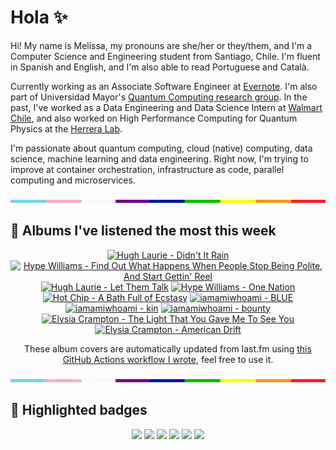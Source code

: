 # Hola ✨
Hi! My name is Melissa, my pronouns are she/her or they/them, and I'm a Computer Science and Engineering student from Santiago, Chile. I'm fluent in Spanish and English, and I'm also able to read Portuguese and Català.

Currently working as an Associate Software Engineer at [Evernote](https://evernote.com/). I'm also part of Universidad Mayor's [Quantum Computing research group](https://www.diariomayor.cl/ciencia-um/docentes-y-estudiantes-crean-el-primer-grupo-de-computacion-cuantica-u-mayor.html). In the past, I've worked as a Data Engineering and Data Science Intern at [Walmart Chile](https://github.com/walmartdigital/), and also worked on High Performance Computing for Quantum Physics at the [Herrera Lab](http://fherreralab.com/).

I'm passionate about quantum computing, cloud (native) computing, data science, machine learning and data engineering. Right now, I'm trying to improve at container orchestration, infrastructure as code, parallel computing and microservices.

<img src="hr.png" width="100%" height="5px">

## 🎵 Albums I've listened the most this week
<!-- lastfm -->
<p align="center"><a href="https://www.last.fm/music/Hugh+Laurie/Didn%27t+It+Rain"><img src="https://lastfm.freetls.fastly.net/i/u/64s/53e1c03031fe4553995728b1e3d26d93.jpg" title="Hugh Laurie - Didn't It Rain"></a> <a href="https://www.last.fm/music/Hype+Williams/Find+Out+What+Happens+When+People+Stop+Being+Polite,+And+Start+Gettin%27+Reel"><img src="https://lastfm.freetls.fastly.net/i/u/64s/54636b4ad18b408fc0e83248c112ded3.png" title="Hype Williams - Find Out What Happens When People Stop Being Polite, And Start Gettin' Reel"></a> <a href="https://www.last.fm/music/Hugh+Laurie/Let+Them+Talk"><img src="https://lastfm.freetls.fastly.net/i/u/64s/cdc2574573f148dd901edf316b18221d.png" title="Hugh Laurie - Let Them Talk"></a> <a href="https://www.last.fm/music/Hype+Williams/One+Nation"><img src="https://lastfm.freetls.fastly.net/i/u/64s/a0c76880a0b24ec1bccbae83d52d66cc.png" title="Hype Williams - One Nation"></a> <a href="https://www.last.fm/music/Hot+Chip/A+Bath+Full+of+Ecstasy"><img src="https://lastfm.freetls.fastly.net/i/u/64s/85e41eaa5698a41f152071b47c7cd0a8.jpg" title="Hot Chip - A Bath Full of Ecstasy"></a> <a href="https://www.last.fm/music/iamamiwhoami/BLUE"><img src="https://lastfm.freetls.fastly.net/i/u/64s/1612e2c9d0d53952de9495d5b9f25b20.jpg" title="iamamiwhoami - BLUE"></a> <a href="https://www.last.fm/music/iamamiwhoami/kin"><img src="https://lastfm.freetls.fastly.net/i/u/64s/6f88500297974a548bae6f9855cbcef1.jpg" title="iamamiwhoami - kin"></a> <a href="https://www.last.fm/music/iamamiwhoami/bounty"><img src="https://lastfm.freetls.fastly.net/i/u/64s/38be7785d622440c91a696eb62654c26.png" title="iamamiwhoami - bounty"></a> <a href="https://www.last.fm/music/Elysia+Crampton/The+Light+That+You+Gave+Me+To+See+You"><img src="https://lastfm.freetls.fastly.net/i/u/64s/d02a07a8f4a0dae1228adb3674cc67c4.jpg" title="Elysia Crampton - The Light That You Gave Me To See You"></a> <a href="https://www.last.fm/music/Elysia+Crampton/American+Drift"><img src="https://lastfm.freetls.fastly.net/i/u/64s/912ce37b99beb0e56ff44fe0a5e09ef7.jpg" title="Elysia Crampton - American Drift"></a> </p>

<p align="center">These album covers are automatically updated from last.fm using <a href="https://github.com/marketplace/actions/lastfm-to-markdown">this GitHub Actions workflow I wrote</a>, feel free to use it.</p>

<img src="hr.png" width="100%" height="5px">

## 🏅 Highlighted badges
<p align="center" style="vertical-align:middle;">
  <a href="https://www.credly.com/badges/c8caff74-4c34-4211-affe-8bd7692771c8"><img src="https://images.credly.com/size/100x100/images/cf9b772d-7cf9-4c11-9aa7-46ab006f0ce6/IBM_Quantum_Challenge_2021_Achievement_V2.png"></a>
  <a href="https://www.credly.com/badges/52a4021b-34e6-413d-a4bd-cc29d3a686f6"><img src="https://images.credly.com/size/100x100/images/28944969-813a-43b9-944f-7910111ce764/Professional_Certificate_-_Data_Science.png"></a>
  <a href="https://www.credly.com/badges/cfeca386-7b9d-487f-8e2b-b3cfa069c734"><img src="https://images.credly.com/size/100x100/images/ac4daa48-1924-4dc5-80cf-ede5a08bac51/Data_Science_Foundations_Specialization.png"></a>
  <a href="https://www.credly.com/badges/0372a945-8a67-4d57-9643-b46b8dbf2fa6"><img src="https://images.credly.com/size/100x100/images/4a5f4849-54ae-461f-97ad-cb9c9a04eb63/Adv_Data_Science_Specialization.png"></a>
  <a href="https://www.credly.com/badges/348acaad-19d1-4f5a-8a6f-145d80dca3dc"><img src="https://images.credly.com/size/100x100/images/1dee8dee-d779-462e-9fd4-df5119546349/Build_Smart_on_Kubernetes_World_Tour.png"></a>
  <a href="https://google.qwiklabs.com/public_profiles/9fac59c2-c0f1-4b5c-b207-47c9cd7d6072"><img src="https://cdn.qwiklabs.com/GHzcYBb00JYUF9Rgf3D9A4inwRHYnFtISMvcRlb%2FClU%3D" width="100px"></a>
</p>
